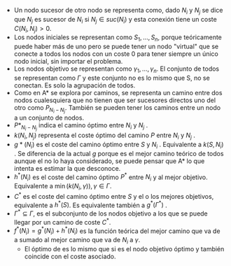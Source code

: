 
- Un nodo sucesor de otro nodo se representa como, dado $N_i$ y $N_j$ se dice que $N_j$ es sucesor de $N_i$ si $N_j \in suc(N_i)$ y esta conexión tiene un coste $C(N_i,N_j)>0$. 
- Los nodos iniciales se representan como $S_1,\dots,S_n$, porque teóricamente puede haber más de uno pero se puede tener un nodo "virtual" que se conecte a todos los nodos con un coste 0 para tener siempre un único nodo inicial, sin importar el problema.
- Los nodos objetivo se representan como $\gamma_1,\dots,\gamma_n$. El conjunto de todos se representan como $\Gamma$ y este conjunto no es lo mismo que S, no se conectan. Es solo la agrupación de todos.
- Como en A* se explora por caminos, se representa un camino entre dos nodos cualesquiera que no tienen que ser sucesores directos uno del otro como $P_{N_i-N_j}$. También se pueden tener los caminos entre un nodo a un conjunto de nodos.
- $P*_{N_i-N_j}$ indica el camino óptimo entre $N_i$ y $N_j$ .
- $k(N_i,N_j)$ representa el coste óptimo del camino $P$ entre $N_i$ y $N_j$ .
- $g*(N_i)$ es el coste del camino óptimo entre $S$ y $N_i$ . Equivalente a $k(S,N_i)$ . Se diferencia de la actual $g$ porque es el mejor camino teórico de todos aunque el no lo haya considerado, se puede pensar que A* lo que intenta es estimar la que desconoce.
- $h^*(N_i)$ es el coste del camino óptimo $P^*$ entre $N_i$ y al mejor objetivo. Equivalente a $\min(k(N_i,\gamma)), \gamma \in \Gamma$.
- $C^*$ es el coste del camino óptimo entre $S$ y el o los mejores objetivos, equivalente a $h^*(S)$. Es equivalente también a $g^*(\Gamma^*)$ .
- $\Gamma^* \subseteq \Gamma$, es el subconjunto de los nodos objetivo a los que se puede llegar por un camino de coste $C^*$.
- $f^*(N_i)=g^*(N_i)+h^*(N_i)$ es la función teórica del mejor camino que va de a sumado al mejor camino que va de $N_i$ a $\gamma$.
	- El óptimo de es lo mismo que si es el nodo objetivo óptimo y también coincide con el coste asociado.